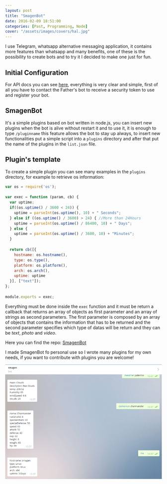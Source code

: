 ```yaml
---
layout: post
title: "SmagenBot"
date: 2016-02-09 18:51:00
categories: [Past, Programming, Node]
cover: "/assets/images/covers/hal.jpg"
---
```



I use Telegram, whatsapp alternative messaging application, it contains more features than whatsapp and many benefits, one of these is the possibility to create bots and to try it I decided to make one just for fun.

## Initial Configuration
For API docs you can see [here](https://core.telegram.org/bots/api), everything is very clear and simple, first of all you have to contact the Father's bot to receive a security token to use and register your bot.

## SmagenBot
It's a simple plugins based on bot written in node.js, you can insert new plugins when the bot is alive without restart it and to use it, it is enough to type `/pluginname` this feature allows the bot to stay up always, to insert new functionalities put a simple script into a `plugins` directory and after that put the name of the plugins in the `list.json` file.

## Plugin's template
To create a simple plugin you can see many examples in the `plugins` directory, for example to retrieve os information:

```js
var os = require('os');

var exec = function (param, cb) {
  var uptime;
  if((os.uptime() / 3600 < 24)) {
    uptime = parseInt(os.uptime(), 10) + " Seconds";
  } else if ((os.uptime() / 3600) > 24) { //More than 24Hours
    uptime = parseInt(os.uptime() / 86400, 10) + " Days";
  } else {
    uptime = parseInt(os.uptime() / 3600, 10) + "Minutes";
  }

  return cb([{
    hostname: os.hostname(),
    type: os.type(),
    platform: os.platform(),
    arch: os.arch(),
    uptime: uptime
  }], ["text"]);
};

module.exports = exec;
```

Everything must be done inside the `exec` function and it must be return a callback that returns an array of objects as first parameter and an array of strings as second parameters. The first parameter is composed by an array of objects that contains the information that has to be returned and the second parameter specifies which type of datas will be return and they can be *text*, *photo* and *video*.

Here you can find the repo: [SmagenBot](https://github.com/dlion/smagenBot) 

I made SmagenBot fo personal use so I wrote many plugins for my own needs, if you want to contribute with plugins you are welcome!

![Example](/assets/images/posts/smagenbot.png)
